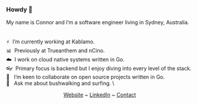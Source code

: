 <!--
**cnnrrss/cnnrrss** is a ✨ _special_ ✨ repository because its `README.md` (this file) appears on your GitHub profile.

Here are some ideas to get you started:

- 🔭 I’m currently working on ...
- 🌱 I’m currently learning ...
- 👯 I’m looking to collaborate on ...
- 🤔 I’m looking for help with ...
- 💬 Ask me about ...
- 📫 How to reach me: ...
- 😄 Pronouns: ...
- ⚡ Fun fact: ...
-->


### Howdy 👋

My name is Connor and I’m a software engineer living in Sydney, Australia.
<br/>
<br/>
<br/>
⚡️&nbsp;&nbsp;I’m currently working at Kablamo. \
📊&nbsp;&nbsp;Previously at Trueanthem and nCino. \
☁️&nbsp;&nbsp;I work on cloud native systems written in Go. \
👓&nbsp;&nbsp;Primary focus is backend but I enjoy diving into every level of the stack. \
👯 &nbsp;&nbsp;I’m keen to collaborate on open source projects written in Go. \
💬 &nbsp;&nbsp;Ask me about bushwalking and surfing. \

<div align="center">
  <a href="https://connorvanderhook.com">Website</a> ~ 
  <a href="https://www.linkedin.com/in/cnnrrss/">LinkedIn</a> ~ 
  <a href="mailto:connorvhook@gmail.com">Contact</a>
</div>
